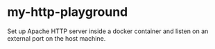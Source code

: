 # my-http-playground
Set up Apache HTTP server inside a docker container and listen on an external port on the host machine.
